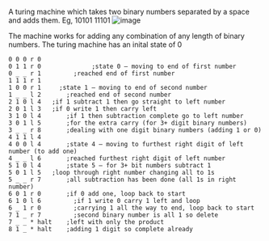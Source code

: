 A turing machine which takes two binary numbers separated by a space and adds them.
Eg, 10101 11101 
![image](https://user-images.githubusercontent.com/87831546/144908397-dff8e3f4-1d01-4462-811e-0d833c7aaa49.png)

The machine works for adding any combination of any length of binary numbers. The turing machine has an inital state of 0

```
0 0 0 r 0
0 1 1 r 0              ;state 0 – moving to end of first number
0 _ _ r 1		  ;reached end of first number
1 1 1 r 1
1 0 0 r 1	  ;state 1 – moving to end of second number
1 _ _ l 2		;reached end of second number
2 1 0 l 4 	;if 1 subtract 1 then go straight to left number
2 0 1 l 3 	;if 0 write 1 then carry left
3 1 0 l 4		;if 1 then subtraction complete go to left number
3 0 1 l 5		;for the extra carry (for 3+ digit binary numbers)
3 _ _ r 8		;dealing with one digit binary numbers (adding 1 or 0)
4 1 1 l 4
4 0 0 l 4		;state 4 – moving to furthest right digit of left number (to add one)
4 _ _ l 6		;reached furthest right digit of left number
5 1 0 l 4		;state 5 – for 3+ bit numbers subtract 1
5 0 1 l 5 	;loop through right number changing all to 1s
5 _ _ r 7		;all subtraction has been done (all 1s in right number)
6 0 1 r 0	    ;if 0 add one, loop back to start
6 1 0 l 6		  ;if 1 write 0 carry 1 left and loop
6 _ 1 r 0		  ;carrying 1 all the way to end, loop back to start
7 1 _ r 7		  ;second binary number is all 1 so delete
7 _ _ * halt	;left with only the product
8 1 _ * halt	;adding 1 digit so complete already

```
